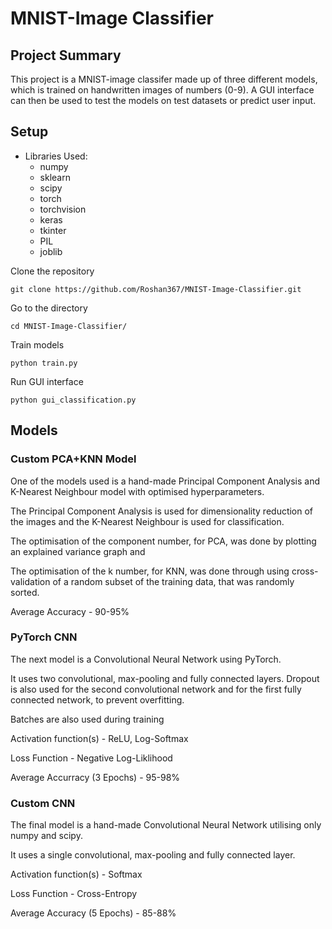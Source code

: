 # MNIST-Image Classifier

## Project Summary

This project is a MNIST-image classifer made up of three different models, which is trained on handwritten images of numbers (0-9). A GUI interface can then be used to test the models on test datasets or predict user input.

## Setup
- Libraries Used:
    - numpy
    - sklearn
    - scipy
    - torch
    - torchvision
    - keras
    - tkinter
    - PIL
    - joblib

Clone the repository
```
git clone https://github.com/Roshan367/MNIST-Image-Classifier.git
```
Go to the directory
```
cd MNIST-Image-Classifier/
```
Train models
```
python train.py
```
Run GUI interface
```
python gui_classification.py
```

## Models

### Custom PCA+KNN Model

One of the models used is a hand-made Principal Component Analysis and K-Nearest Neighbour model with optimised hyperparameters.

The Principal Component Analysis is used for dimensionality reduction of the images and the K-Nearest Neighbour is used for classification.

The optimisation of the component number, for PCA, was done by plotting an explained variance graph and 

The optimisation of the k number, for KNN, was done through using cross-validation of a random subset of the training data, that was randomly sorted.

Average Accuracy - 90-95%

### PyTorch CNN

The next model is a Convolutional Neural Network using PyTorch.

It uses two convolutional, max-pooling and fully connected layers. Dropout is also used for the second convolutional network and for the first fully connected network, to prevent overfitting.

Batches are also used during training

Activation function(s) - ReLU, Log-Softmax

Loss Function - Negative Log-Liklihood

Average Accurracy (3 Epochs) - 95-98%

### Custom CNN

The final model is a hand-made Convolutional Neural Network utilising only numpy and scipy.

It uses a single convolutional, max-pooling and fully connected layer.

Activation function(s) - Softmax

Loss Function - Cross-Entropy

Average Accuracy (5 Epochs) - 85-88%

